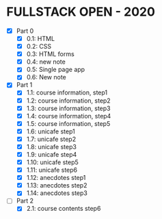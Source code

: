 # FULLSTACK OPEN - 2020

- [x] Part 0
  - [x] 0.1: HTML
  - [x] 0.2: CSS
  - [x] 0.3: HTML forms
  - [x] 0.4: new note
  - [x] 0.5: Single page app
  - [x] 0.6: New note
- [x] Part 1
  - [x] 1.1: course information, step1
  - [x] 1.2: course information, step2
  - [x] 1.3: course information, step3
  - [x] 1.4: course information, step4
  - [x] 1.5: course information, step5
  - [x] 1.6: unicafe step1
  - [x] 1.7: unicafe step2
  - [x] 1.8: unicafe step3
  - [x] 1.9: unicafe step4
  - [x] 1.10: unicafe step5
  - [x] 1.11: unicafe step6
  - [x] 1.12: anecdotes step1
  - [x] 1.13: anecdotes step2
  - [x] 1.14: anecdotes step3
- [ ] Part 2
  - [x] 2.1: course contents step6
